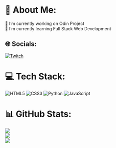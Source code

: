 # 💫 About Me:
🔭 I’m currently working on Odin Project<br>🌱 I’m currently learning Full Stack Web Development <br>


## 🌐 Socials:
[![Twitch](https://img.shields.io/badge/Twitch-%239146FF.svg?logo=Twitch&logoColor=white)](https://twitch.tv/its_pikapika) 

# 💻 Tech Stack:
![HTML5](https://img.shields.io/badge/html5-%23E34F26.svg?style=flat&logo=html5&logoColor=white) ![CSS3](https://img.shields.io/badge/css3-%231572B6.svg?style=flat&logo=css3&logoColor=white) ![Python](https://img.shields.io/badge/python-3670A0?style=flat&logo=python&logoColor=ffdd54) ![JavaScript](https://img.shields.io/badge/javascript-%23323330.svg?style=flat&logo=javascript&logoColor=%23F7DF1E)
# 📊 GitHub Stats:
![](https://github-readme-stats.vercel.app/api?username=itspika&theme=bear&hide_border=false&include_all_commits=true&count_private=true)<br/>
![](https://github-readme-streak-stats.herokuapp.com/?user=itspika&theme=bear&hide_border=false)<br/>
![](https://github-readme-stats.vercel.app/api/top-langs/?username=itspika&theme=bear&hide_border=false&include_all_commits=true&count_private=true&layout=compact)



